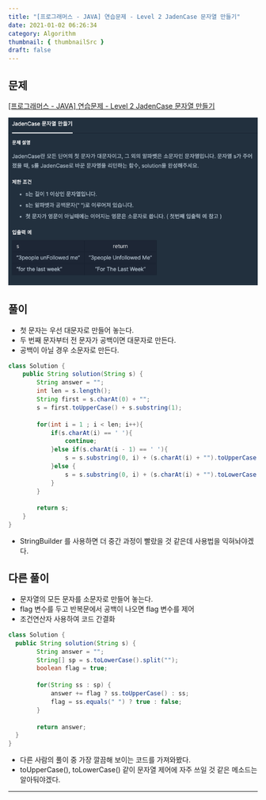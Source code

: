 ```yaml
---
title: "[프로그래머스 - JAVA] 연습문제 - Level 2 JadenCase 문자열 만들기"
date: 2021-01-02 06:26:34
category: Algorithm
thumbnail: { thumbnailSrc }
draft: false
---
```

  
## 문제
[[프로그래머스 - JAVA] 연습문제 - Level 2 JadenCase 문자열 만들기](https://programmers.co.kr/learn/courses/30/lessons/12951)

 ![](./images/jaden_string.png)

## 풀이

- 첫 문자는 우선 대문자로 만들어 놓는다. 
- 두 번째 문자부터 전 문자가 공백이면 대문자로 만든다. 
- 공백이 아닐 경우 소문자로 만든다. 

```java
class Solution {
    public String solution(String s) {
        String answer = "";
        int len = s.length();
        String first = s.charAt(0) + "";
        s = first.toUpperCase() + s.substring(1);
        
        for(int i = 1 ; i < len; i++){
            if(s.charAt(i) == ' '){
                continue;
            }else if(s.charAt(i - 1) == ' '){
                s = s.substring(0, i) + (s.charAt(i) + "").toUpperCase() + s.substring(i+1);
            }else {
                s = s.substring(0, i) + (s.charAt(i) + "").toLowerCase() + s.substring(i+1);
            }
        }

        return s;
    }
}
```


- StringBuilder 를 사용하면 더 중간 과정이 빨랐을 것 같은데 사용법을 익혀놔야겠다. 


## 다른 풀이 

- 문자열의 모든 문자를 소문자로 만들어 놓는다. 
- flag 변수를 두고 반복문에서 공백이 나오면 flag 변수를 제어
- 조건연산자 사용하여 코드 간결화 

```java
class Solution {
  public String solution(String s) {
        String answer = "";
        String[] sp = s.toLowerCase().split("");
        boolean flag = true;

        for(String ss : sp) {
            answer += flag ? ss.toUpperCase() : ss;
            flag = ss.equals(" ") ? true : false;
        }

        return answer;
  }
}
```

- 다른 사람의 풀이 중 가장 깔끔해 보이는 코드를 가져와봤다. 
- toUpperCase(), toLowerCase() 같이 문자열 제어에 자주 쓰일 것 같은 메소드는 알아둬야겠다. 

---